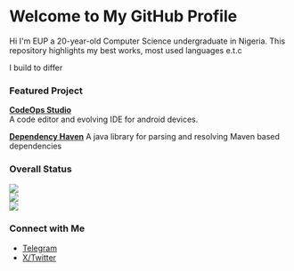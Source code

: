 # Welcome to My GitHub Profile

Hi I'm EUP a 20-year-old Computer Science undergraduate in Nigeria.
This repository highlights my best works, most used languages e.t.c

I build to differ

### Featured Project

**[CodeOps Studio](https://github.com/euptron/CodeOps-Studio)**  
A code editor and evolving IDE for android devices.

**[Dependency Haven](https://github.com/euptron/DependencyHaven)** A java library for parsing and resolving Maven based dependencies 

### Overall Status

![](https://github-readme-stats.vercel.app/api?username=euptron&theme=graywhite&hide_border=false&include_all_commits=true&count_private=true)  
![](https://github-readme-streak-stats.herokuapp.com/?user=euptron&theme=graywhite&hide_border=false)  
![](https://github-readme-stats.vercel.app/api/top-langs/?username=euptron&theme=graywhite&hide_border=false&include_all_commits=true&count_private=true&layout=compact)

### Connect with Me
- [Telegram](https://t.me/etidoUP)
- [X/Twitter](https://x.com/euptron)
